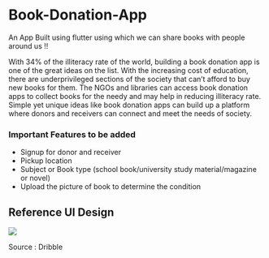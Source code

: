 # Book-Donation-App
An App Built using flutter using which we can share books with people around us !!

With 34% of the illiteracy rate of the world, building a book donation app is one of the great ideas on the list. With the increasing cost of education, there are underprivileged sections of the society that can’t afford to buy new books for them. The NGOs and libraries can access book donation apps to collect books for the needy and may help in reducing illiteracy rate. Simple yet unique ideas like book donation apps can build up a platform where donors and receivers can connect and meet the needs of society.

### Important Features to be added
- Signup for donor and receiver
- Pickup location
- Subject or Book type (school book/university study material/magazine or novel)
- Upload the picture of book to determine the condition

## Reference UI Design

![](https://github.com/infiniteoverflow/Book-Donation-App/blob/main/appui.png)

Source : Dribble
